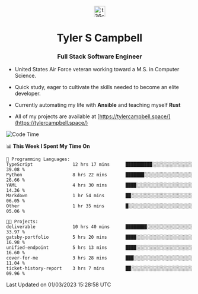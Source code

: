<p align="center">
<a href="https://www.linkedin.com/in/t36campbell" target="blank"><img align="center" src="https://ik.imagekit.io/t36campbell/Portfolio/linkedin.png.original_m8bbGgPh6.png" alt="t36campbell" height="30" width="30" /></a>
</p>
<h1 align="center">Tyler S Campbell</h1>
<h3 align="center">Full Stack Software Engineer</h3>

* United States Air Force veteran working toward a M.S. in Computer Science.

* Quick study, eager to cultivate the skills needed to become an elite developer.

* Currently automating my life with **Ansible** and teaching myself **Rust**

* All of my projects are available at [https://tylercampbell.space/](https://tylercampbell.space/)

<!--START_SECTION:waka-->
![Code Time](http://img.shields.io/badge/Code%20Time-2%2C223%20hrs%2030%20mins-blue)

📊 **This Week I Spent My Time On** 

```text
💬 Programming Languages: 
TypeScript               12 hrs 17 mins      ██████████░░░░░░░░░░░░░░░   39.08 % 
Python                   8 hrs 22 mins       ███████░░░░░░░░░░░░░░░░░░   26.66 % 
YAML                     4 hrs 30 mins       ████░░░░░░░░░░░░░░░░░░░░░   14.36 % 
Markdown                 1 hr 54 mins        ██░░░░░░░░░░░░░░░░░░░░░░░   06.05 % 
Other                    1 hr 35 mins        █░░░░░░░░░░░░░░░░░░░░░░░░   05.06 % 

🐱‍💻 Projects: 
deliverable              10 hrs 40 mins      ████████░░░░░░░░░░░░░░░░░   33.97 % 
gatsby-portfolio         5 hrs 20 mins       ████░░░░░░░░░░░░░░░░░░░░░   16.98 % 
unified-endpoint         5 hrs 13 mins       ████░░░░░░░░░░░░░░░░░░░░░   16.60 % 
cover-for-me             3 hrs 28 mins       ███░░░░░░░░░░░░░░░░░░░░░░   11.04 % 
ticket-history-report    3 hrs 7 mins        ██░░░░░░░░░░░░░░░░░░░░░░░   09.96 % 
```


 Last Updated on 01/03/2023 15:28:58 UTC
<!--END_SECTION:waka-->
